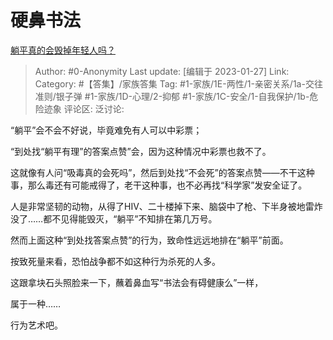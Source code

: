 # 硬鼻书法
[躺平真的会毁掉年轻人吗？](https://www.zhihu.com/question/563720815/answer/2861825987)

> Author: #0-Anonymity
> Last update: [编辑于 2023-01-27]
> Link:
> Category: #【答集】/家族答集
> Tag: #1-家族/1E-两性/1-亲密关系/1a-交往准则/银子弹 #1-家族/1D-心理/2-抑郁 #1-家族/1C-安全/1-自我保护/1b-危险迹象
> 评论区:
> 泛讨论:

“躺平”会不会不好说，毕竟难免有人可以中彩票；

“到处找“躺平有理”的答案点赞”会，因为这种情况中彩票也救不了。

这就像有人问“吸毒真的会死吗”，然后到处找“不会死”的答案点赞——不干这种事，那么毒还有可能戒得了，老干这种事，也不必再找“科学家”发安全证了。

人是非常坚韧的动物，从得了HIV、二十楼掉下来、脑袋中了枪、下半身被地雷炸没了……都不见得能毁灭，“躺平”不知排在第几万号。

然而上面这种“到处找答案点赞”的行为，致命性远远地排在“躺平”前面。

按致死量来看，恐怕战争都不如这种行为杀死的人多。

这跟拿块石头照脸来一下，蘸着鼻血写“书法会有碍健康么”一样，

属于一种……

行为艺术吧。
